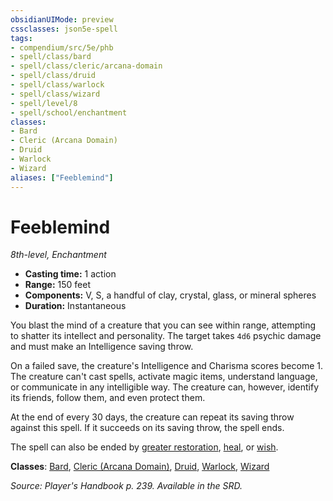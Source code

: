 ```yaml
---
obsidianUIMode: preview
cssclasses: json5e-spell
tags:
- compendium/src/5e/phb
- spell/class/bard
- spell/class/cleric/arcana-domain
- spell/class/druid
- spell/class/warlock
- spell/class/wizard
- spell/level/8
- spell/school/enchantment
classes:
- Bard
- Cleric (Arcana Domain)
- Druid
- Warlock
- Wizard
aliases: ["Feeblemind"]
---
```

# Feeblemind
*8th-level, Enchantment*  

- **Casting time:** 1 action
- **Range:** 150 feet
- **Components:** V, S, a handful of clay, crystal, glass, or mineral spheres
- **Duration:** Instantaneous

You blast the mind of a creature that you can see within range, attempting to shatter its intellect and personality. The target takes `4d6` psychic damage and must make an Intelligence saving throw.

On a failed save, the creature's Intelligence and Charisma scores become 1. The creature can't cast spells, activate magic items, understand language, or communicate in any intelligible way. The creature can, however, identify its friends, follow them, and even protect them.

At the end of every 30 days, the creature can repeat its saving throw against this spell. If it succeeds on its saving throw, the spell ends.

The spell can also be ended by [greater restoration](/3-Mechanics/CLI/spells/greater-restoration.md), [heal](/3-Mechanics/CLI/spells/heal.md), or [wish](/3-Mechanics/CLI/spells/wish.md).

**Classes**: [Bard](/3-Mechanics/CLI/classes/bard.md), [Cleric (Arcana Domain)](/3-Mechanics/CLI/classes/cleric-arcana-domain-scag.md), [Druid](/3-Mechanics/CLI/classes/druid.md), [Warlock](/3-Mechanics/CLI/classes/warlock.md), [Wizard](/3-Mechanics/CLI/classes/wizard.md)

*Source: Player's Handbook p. 239. Available in the SRD.*